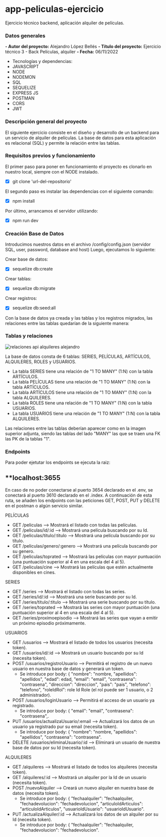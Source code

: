 # app-peliculas-ejercicio
Ejercicio técnico backend, aplicación alquiler de películas. 

### Datos generales

**- Autor del proyecto:** Alejandro López Bellés
**- Título del proyecto:** Ejercicio técnico 3 - Back Películas, alquiler
**- Fecha:** 06/11/2022

- Tecnologías y dependencias: 
 - JAVASCRIPT
 - NODE
 - NODEMON
 - SQL
 - SEQUELIZE
 - EXPRESS JS
 - POSTMAN
 - CORS
 - JWT

### Descripción general del proyecto 

El siguiente ejercicio consiste en el diseño y desarrollo de un backend para un servicio de alquiler de películas. La base de datos para esta aplicación es relacional (SQL) y permite la relación entre las tablas. 


### Requisitos previos y funcionamiento 

El primer paso para poner en funcionamiento el proyecto es clonarlo en nuestro local, siempre con el NODE instalado. 

- [x] git clone 'url-del-repositorio'

El segundo paso es instalar las dependencias con el siguiente comando: 

- [x] npm install

Por último, arrancamos el servidor utilizando: 

- [x] npm run dev


### Creación Base de  Datos

Introducimos nuestros datos en el archivo /config/config.json (servidor SQL, user, password, database and host) Luego, ejecutamos lo siguiente:

Crear base de datos:

- [x] sequelize db:create

Crear tablas:

- [x] sequelize db:migrate

Crear registros:

- [x] sequelize db:seed:all

Con la base de datos ya creada y las tablas y los registros migrados, las relaciones entre las tablas quedarían de la siguiente manera: 

### Tablas y relaciones


![relaciones api alquileres alejandro](https://user-images.githubusercontent.com/113507322/201548439-c041e31d-3ac8-4bbb-98a9-588b4d46e127.png)

La base de datos consta de 6 tablas: SERIES, PELÍCULAS, ARTÍCULOS, ALQUILERES, ROLES y USUARIOS.

- La tabla SERIES tiene una relación de "1 TO MANY" (1:N) con la tabla ARTÍCULOS. 
- La tabla PELÍCULAS tiene una relación de "1 TO MANY" (1:N) con la tabla ARTÍCULOS. 
- La tabla ARTÍCULOS tiene una relación de "1 TO MANY" (1:N) con la tabla ALQUILERES.
- La tabla ROLES tiene una relación de "1 TO MANY" (1:N) con la tabla USUARIOS. 
- La tabla USUARIOS tiene una relación de "1 TO MANY" (1:N) con la tabla ALQUILERES. 

Las relaciones entre las tablas deberían aparecer como en la imagen superior adjunta, siendo las tablas del lado "MANY" las que se traen una FK las PK de la tablas "1". 


### Endpoints

Para poder ejetutar los endpoints se ejecuta la raiz:
## **localhost:3655
En caso de no poder conectarse al puerto 3654 declarado en el .env, se conectará al puerto 3610 declarado en el .index. 
A continuación de esta ruta, se añaden los endpoints con las peticiones GET, POST, PUT y DELETE en el postman o algún servicio similar. 

PELÍCULAS
- GET /peliculas --> Mostrará el listado con todas las películas.
- GET /peliculas/id/:id --> Mostrará una película buscando por su Id.
- GET /peliculas/titulo/:titulo --> Mostrará una película buscando por su título.
- GET /peliculas/genero/:genero --> Mostrará una película buscando por su genero.
- GET /peliculas/toprated --> Mostrará las películas con mayor puntuación (una puntuación superior al 4 en una escala del 4 al 5).
- GET /peliculas/cine --> Mostrará las películas que estén actualmente disponibles en cines.

SERIES
- GET /series --> Mostrará el listado con todas las series.
- GET /series/id/:id --> Mostrará una serie buscando por su Id.
- GET /series/titulo/:titulo --> Mostrará una serie buscando por su título.
- GET /series/toprated --> Mostrará las series con mayor puntuación (una puntuación superior al 4 en una escala del 4 al 5).
- GET /series/proximoepisodio --> Mostrará las series que vayan a emitir un próximo episodio próximamente.

USUARIOS
- GET /usuarios --> Mostrará el listado de todos los usuarios (necesita token).
- GET /usuarios/id/:id --> Mostrará un usuario buscando por su Id (necesita token).
- POST /usuarios/registroUsuario --> Permitirá el registro de un nuevo usuario en nuestra base de datos y generará un token.
    - Se introduce por body: { "nombre": "nombre, "apellidos": "apellidos", "edad": edad, "email": "email", "contrasena": "contrasena", "direccion": "direccion", "pais": "pais", "telefono": "telefono", "roleIdRol": role Id Role (el rol puede ser 1 usuario, o 2 administrador). 
- POST /usuarios/loginUsuario --> Permitirá el acceso de un usuario ya registrado.
    - Se introduce por body: { "email": "email", "contrasena": "contrasena",. 
- PUT /usuarios/actualizaUsuario/:email --> Actualizará los datos de un usuario ya registrado pur su email (necesita token).
    - Se introduce por body: { "nombre": "nombre, "apellidos": "apellidos", "contrasena": "contrasena". 
- DELETE /usuarios/eliminaUsuario/:id --> Eliminará un usuario de nuestra base de datos por su Id (necesita token).  

ALQUILERES
- GET /alquileres --> Mostrará el listado de todos los alquileres (necesita token).
- GET /alquileres/:id --> Mostrará un alquiler por la Id de un usuario (necesita token).
- POST /nuevoAlquiler --> Creará un nuevo alquiler en nuestra base de datos (necesita token).
    - Se introduce por body: { "fechaalquiler": "fechaalquiler, "fechadevolucion": "fechadevolucion", "articuloIdArticulos": "articuloIdArticulos", "usuarioIdUsuario": "usuarioIdUsuario".
- PUT /actualizaAlquiler/:id --> Actualizará los datos de un alquiler por su Id (necesita token).
    - Se introduce por body: { "fechaalquiler": "fechaalquiler, "fechadevolucion": "fechadevolucion".

